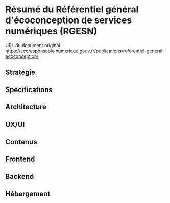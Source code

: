 # Résumé du Référentiel général d'écoconception de services numériques (RGESN)

URL du document original : https://ecoresponsable.numerique.gouv.fr/publications/referentiel-general-ecoconception/

## Stratégie

## Spécifications

## Architecture

## UX/UI

## Contenus

## Frontend

## Backend

## Hébergement
